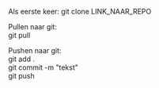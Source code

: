 Als eerste keer:
git clone LINK_NAAR_REPO

Pullen naar git:  
   git pull  

Pushen naar git:  
   git add .  
   git commit -m "tekst"  
   git push  
